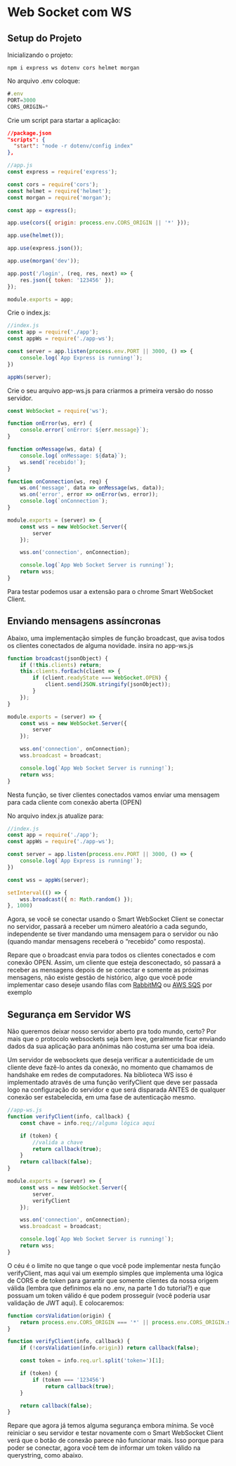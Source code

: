 # Web Socket com WS

## Setup do Projeto

Inicializando o projeto:

`npm i express ws dotenv cors helmet morgan`

No arquivo .env coloque:

```js
#.env
PORT=3000
CORS_ORIGIN=*
```

Crie um script para startar a aplicação:

```json
//package.json
"scripts": {
  "start": "node -r dotenv/config index"
},
```

```js
//app.js
const express = require('express');

const cors = require('cors');
const helmet = require('helmet');
const morgan = require('morgan');

const app = express();

app.use(cors({ origin: process.env.CORS_ORIGIN || '*' }));

app.use(helmet());

app.use(express.json());

app.use(morgan('dev'));

app.post('/login', (req, res, next) => {
    res.json({ token: '123456' });
});

module.exports = app;
```
Crie o index.js:

```js
//index.js
const app = require('./app');
const appWs = require('./app-ws');

const server = app.listen(process.env.PORT || 3000, () => {
    console.log(`App Express is running!`);
})

appWs(server);
```


Crie o seu arquivo app-ws.js para criarmos a primeira versão do nosso servidor.


```js
const WebSocket = require('ws');

function onError(ws, err) {
    console.error(`onError: ${err.message}`);
}

function onMessage(ws, data) {
    console.log(`onMessage: ${data}`);
    ws.send(`recebido!`);
}

function onConnection(ws, req) {
    ws.on('message', data => onMessage(ws, data));
    ws.on('error', error => onError(ws, error));
    console.log(`onConnection`);
}

module.exports = (server) => {
    const wss = new WebSocket.Server({
        server
    });

    wss.on('connection', onConnection);

    console.log(`App Web Socket Server is running!`);
    return wss;
}
```

Para testar podemos usar a extensão para o chrome Smart WebSocket Client.


## Enviando mensagens assíncronas

Abaixo, uma implementação simples de função broadcast, que avisa todos os clientes conectados de alguma novidade. insira no app-ws.js

```js
function broadcast(jsonObject) {
    if (!this.clients) return;
    this.clients.forEach(client => {
        if (client.readyState === WebSocket.OPEN) {
            client.send(JSON.stringify(jsonObject));
        }
    });
}

module.exports = (server) => {
    const wss = new WebSocket.Server({
        server
    });

    wss.on('connection', onConnection);
    wss.broadcast = broadcast;

    console.log(`App Web Socket Server is running!`);
    return wss;
}
```
Nesta função, se tiver clientes conectados vamos enviar uma mensagem para cada cliente com conexão aberta (OPEN)

No arquivo index.js atualize para:

```js
//index.js
const app = require('./app');
const appWs = require('./app-ws');

const server = app.listen(process.env.PORT || 3000, () => {
    console.log(`App Express is running!`);
})

const wss = appWs(server);

setInterval(() => {
    wss.broadcast({ n: Math.random() });
}, 1000)
```

Agora, se você se conectar usando o Smart WebSocket Client se conectar no servidor, passará a receber um número aleatório a cada segundo, independente se tiver mandando uma mensagem para o servidor ou não (quando mandar mensagens receberá o “recebido” como resposta).

Repare que o broadcast envia para todos os clientes conectados e com conexão OPEN. Assim, um cliente que esteja desconectado, só passará a receber as mensagens depois de se conectar e somente as próximas mensagens, não existe gestão de histórico, algo que você pode implementar caso deseje usando filas com [RabbitMQ](https://www.luiztools.com.br/post/processamento-assincrono-de-tarefas-com-filas-no-rabbitmq-e-node-js/) ou [AWS SQS](https://www.luiztools.com.br/post/tutorial-de-node-js-com-filas-na-aws-sqs/) por exemplo

## Segurança em Servidor WS

Não queremos deixar nosso servidor aberto pra todo mundo, certo?
Por mais que o protocolo websockets seja bem leve, geralmente ficar enviando dados da sua aplicação para anônimas não costuma ser uma boa ideia.

Um servidor de websockets que deseja verificar a autenticidade de um cliente deve fazê-lo antes da conexão, no momento que chamamos de handshake em redes de computadores. Na biblioteca WS isso é implementado através de uma função verifyClient que deve ser passada logo na configuração do servidor e que será disparada ANTES de qualquer conexão ser estabelecida, em uma fase de autenticação mesmo.


```js
//app-ws.js
function verifyClient(info, callback) {
    const chave = info.req;//alguma lógica aqui

    if (token) {
        //valida a chave
        return callback(true);
    }
    return callback(false);
}

module.exports = (server) => {
    const wss = new WebSocket.Server({
        server,
        verifyClient
    });

    wss.on('connection', onConnection);
    wss.broadcast = broadcast;

    console.log(`App Web Socket Server is running!`);
    return wss;
}

```
O céu é o limite no que tange o que você pode implementar nesta função verifyClient, mas aqui vai um exemplo simples que implementa uma lógica de CORS e de token para garantir que somente clientes da nossa origem válida (lembra que definimos ela no .env, na parte 1 do tutorial?) e que possuam um token válido é que podem prosseguir (você poderia usar validação de JWT aqui).
E colocaremos:

```js
function corsValidation(origin) {
    return process.env.CORS_ORIGIN === '*' || process.env.CORS_ORIGIN.startsWith(origin);
}

function verifyClient(info, callback) {
    if (!corsValidation(info.origin)) return callback(false);

    const token = info.req.url.split('token=')[1];

    if (token) {
        if (token === '123456')
            return callback(true);
    }

    return callback(false);
}
```

Repare que agora já temos alguma segurança embora mínima. Se você reiniciar o seu servidor e testar novamente com o Smart WebSocket Client verá que o botão de conexão parece não funcionar mais. Isso porque para poder se conectar, agora você tem de informar um token válido na querystring, como abaixo.